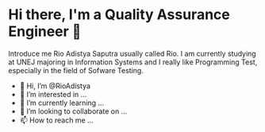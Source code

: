 Hi there, I'm a Quality Assurance Engineer 👋
==

Introduce me Rio Adistya Saputra usually called Rio. I am currently studying at UNEJ majoring in Information Systems and I really like Programming Test, especially in the field of Sofware Testing.

- 👋 Hi, I’m @RioAdistya
- 👀 I’m interested in ...
- 🌱 I’m currently learning ...
- 💞️ I’m looking to collaborate on ...
- 📫 How to reach me ...

<!---
RioAdistya/RioAdistya is a ✨ special ✨ repository because its `README.md` (this file) appears on your GitHub profile.
You can click the Preview link to take a look at your changes.
--->
